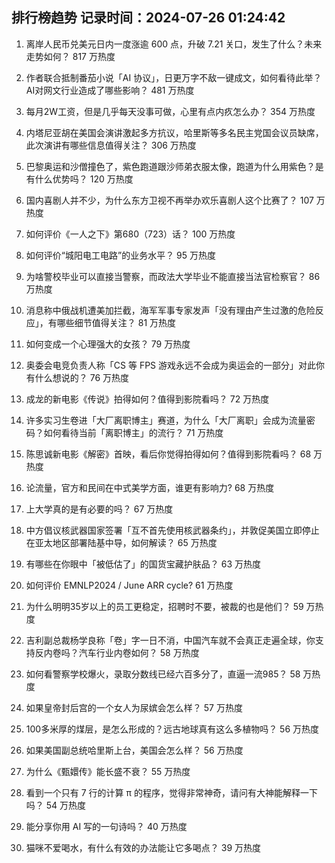 
## 排行榜趋势 记录时间：2024-07-26 01:24:42
  
  1. 离岸人民币兑美元日内一度涨逾 600 点，升破 7.21 关口，发生了什么？未来走势如何？ 817 万热度
    
  2. 作者联合抵制番茄小说「AI 协议」，日更万字不敌一键成文，如何看待此举？AI对网文行业造成了哪些影响？ 481 万热度
    
  3. 每月2W工资，但是几乎每天没事可做，心里有点内疚怎么办？ 354 万热度
    
  4. 内塔尼亚胡在美国会演讲激起多方抗议，哈里斯等多名民主党国会议员缺席，此次演讲有哪些信息值得关注？ 306 万热度
    
  5. 巴黎奥运和沙僧撞色了，紫色跑道跟沙师弟衣服太像，跑道为什么用紫色？是有什么优势吗？ 120 万热度
    
  6. 国内喜剧人并不少，为什么东方卫视不再举办欢乐喜剧人这个比赛了？ 107 万热度
    
  7. 如何评价《一人之下》第680（723）话？ 100 万热度
    
  8. 如何评价“城阳电工电路”的业务水平？ 95 万热度
    
  9. 为啥警校毕业可以直接当警察，而政法大学毕业不能直接当法官检察官？ 86 万热度
    
  10. 消息称中俄战机遭美加拦截，海军军事专家发声「没有理由产生过激的危险反应」，有哪些细节值得关注？ 81 万热度
    
  11. 如何变成一个心理强大的女孩？ 79 万热度
    
  12. 奥委会电竞负责人称「CS 等 FPS 游戏永远不会成为奥运会的一部分」对此你有什么想说的？ 76 万热度
    
  13. 成龙的新电影《传说》拍得如何？值得到影院看吗？ 72 万热度
    
  14. 许多实习生卷进「大厂离职博主」赛道，为什么「大厂离职」会成为流量密码？如何看待当前「离职博主」的流行？ 71 万热度
    
  15. 陈思诚新电影《解密》首映，看后你觉得拍得如何？值得到影院看吗？ 68 万热度
    
  16. 论流量，官方和民间在中式美学方面，谁更有影响力? 68 万热度
    
  17. 上大学真的是有必要的吗？ 67 万热度
    
  18. 中方倡议核武器国家签署「互不首先使用核武器条约」，并敦促美国立即停止在亚太地区部署陆基中导，如何解读？ 65 万热度
    
  19. 有哪些在你眼中「被低估了」的国货宝藏护肤品？ 63 万热度
    
  20. 如何评价 EMNLP2024 / June ARR cycle? 61 万热度
    
  21. 为什么明明35岁以上的员工更稳定，招聘时不要，被裁的也是他们？ 59 万热度
    
  22. 吉利副总裁杨学良称「卷」字一日不消，中国汽车就不会真正走遍全球，你支持反内卷吗？汽车行业内卷如何？ 58 万热度
    
  23. 如何看警察学校爆火，录取分数线已经六百多分了，直逼一流985？ 58 万热度
    
  24. 如果皇帝封后宫的一个女人为尿嫔会怎么样？ 57 万热度
    
  25. 100多米厚的煤层，是怎么形成的？远古地球真有这么多植物吗？ 56 万热度
    
  26. 如果美国副总统哈里斯上台，美国会怎么样？ 56 万热度
    
  27. 为什么《甄嬛传》能长盛不衰？ 55 万热度
    
  28. 看到一个只有 7 行的计算 π 的程序，觉得非常神奇，请问有大神能解释一下吗？ 54 万热度
    
  29. 能分享你用 AI 写的一句诗吗？ 40 万热度
    
  30. 猫咪不爱喝水，有什么有效的办法能让它多喝点？ 39 万热度
    